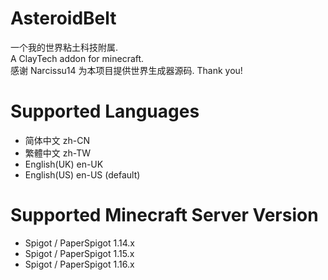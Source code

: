 # AsteroidBelt
一个我的世界粘土科技附属.  
A ClayTech addon for minecraft.  
感谢 Narcissu14 为本项目提供世界生成器源码. Thank you!

# Supported Languages
* 简体中文 zh-CN
* 繁體中文 zh-TW
* English(UK) en-UK
* English(US) en-US (default)

# Supported Minecraft Server Version
* Spigot / PaperSpigot 1.14.x
* Spigot / PaperSpigot 1.15.x
* Spigot / PaperSpigot 1.16.x